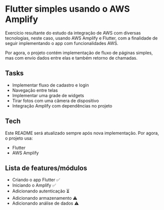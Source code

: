 # Flutter simples usando o AWS Amplify

Exercício resultante do estudo da integração de AWS com diversas tecnologias, neste caso, usando AWS Amplify e Flutter, com a finalidade de seguir implementando o app com funcionalidades AWS.

Por agora, o projeto contém implementação de fluxo de páginas simples, mas com envio dados entre elas e também retorno de chamadas.

## Tasks

- Implementar fluxo de cadastro e login
- Navegação entre telas
- Implementar uma grade de widgets
- Tirar fotos com uma câmera de dispositivo
- Integração Amplify com dependências no projeto

## Tech

Este README será atualizado sempre após nova implementação. Por agora, o projeto usa:

- Flutter
- AWS Amplify

## Lista de features/módulos

- Criando o app Flutter ✅
- Iniciando o Amplify ✅
- Adicionando autenticação ⏳
- Adicionando armazenamento ⚠
- Adicionando análise de dados ⚠
